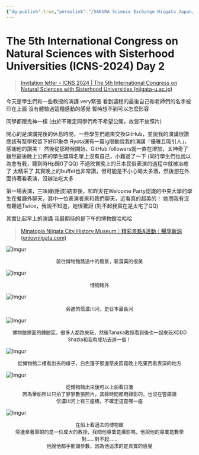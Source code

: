```yaml
---
{"dg-publish":true,"permalink":"/SAKURA Science Exchange Niigata Japan/4th_Day_5th_ICNS/","title":"4th Day - 5th ICNS ~ SAKURA Science exchange ~","noteIcon":"1","created":"2024-10-02T18:47:59.452+08:00","updated":"2024-10-02T20:22:27.561+08:00"}
---
```


# The 5th International Congress on Natural Sciences with Sisterhood Universities (ICNS-2024)  Day 2

> [Invitation letter - ICNS 2024 | The 5th International Congress on Natural Sciences with Sisterhood Universities (niigata-u.ac.jp)](https://www.sc.niigata-u.ac.jp/ICNS2024/program_tentative.html)

今天是學生們和一些教授的演講 very緊張
看到議程的最後自己和老師們的名字被印在上面 沒有體驗過這種感動的感覺 暫時想不到可以怎麼形容

同學都跟鬼神一樣
(由於不確定同學們希不希望公開，故皆不放照片)

開心的是演講完後的休息時間，一些學生們跑來交換GitHub，並說我的演講很讚
應該有幫學校留下好印象😎
Ryota還有一篇ig限動說我的演講「優雅且吸引人」，感謝他的讚美！
然後從那時候開始，GitHub followers就一直在增加，太神奇了
雖然最後晚上公佈的學生獎項名單上沒有自己，小難過了一下
(同行學生們也說以為會有我，聽到時Hp歸0了QQ)
不過欣賞晚上的日本民俗表演的過程中就被冶癒了 太精采了
其實晚上的buffet也非常讚，但可能是不小心喝太多酒，然後想在外面待著看表演，沒辦法吃太多

第一場表演，三味線(應該)結束後，和昨天在Welcome Party認識的中央大學的學生在餐廳外聊天，其中一位表演者來和我們聊天，近看真的超美的！
她問我有沒有聽過Twice，我說不知道，她很驚訝
(對不起我實在是太宅了QQ)

其實比起早上的演講 我最期待的是下午的博物館哈哈哈
> [Minatopia Niigata City History Museum｜精彩景點&活動｜暢享新潟 (enjoyniigata.com)](https://enjoyniigata.com/tc/spot/5609)

![Imgur](https://imgur.com/fK6OvVH.jpeg)
<center><font size=2>
前往博物館路途中的風景，新瀉真的很美
</font></center>

![Imgur](https://imgur.com/fbRuykn.jpeg)
<center><font size=2>
博物館外
</font></center>

![Imgur](https://imgur.com/xpQVhJ3.jpeg)
<center><font size=2>
旁邊的信濃川河，是日本最長河
</font></center>

![Imgur](https://imgur.com/1DzH6kE.jpeg)
<center><font size=2>
博物館裡面的體驗區。很多人都跑來玩，然後Tanaka教授看到後也一起來玩XDDD<br>
Shazia和我有成功丟進一個！
</font></center>

![Imgur](https://imgur.com/YEmHspX.jpeg)
<center><font size=2>
從博物館二樓看出去的樣子，白色篷子那邊草皮區是晚上吃東西看表演的地方
</font></center>

![Imgur](https://imgur.com/UwQIcLY.jpeg)
<center><font size=2>
從博物館出來後可以上船看日落<br>
因為暈船所以只拍了寥寥數張照片，其餘時間都用錄影的，也沒在管鏡頭<br>
信濃川河上有三座橋，不確定這是哪一座
</font></center>

![Imgur](https://imgur.com/d2OJf5z.jpeg)
<center><font size=2>
在船上看過去的博物館<br>
旁邊拿著單眼的是一位成大的教授，我問他專業是攝影嗎，他說他的專業是數學<br>
對……對不起……<br>
他說他都手動調參數，因為他追求的是真實的感覺
</font></center>
